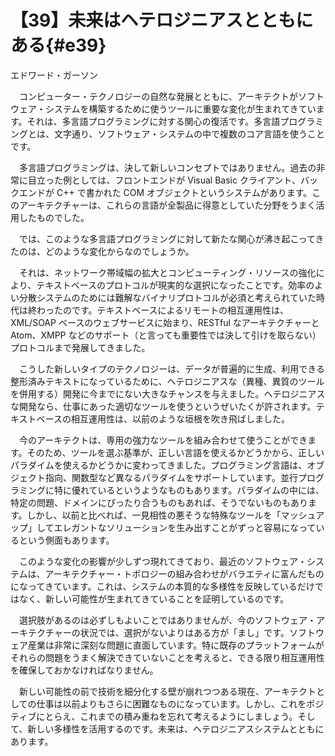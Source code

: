 # 【39】未来はヘテロジニアスとともにある{#e39}

<div class="author">エドワード・ガーソン</div>

　コンピューター・テクノロジーの自然な発展とともに、アーキテクトがソフトウェア・システムを構築するために使うツールに重要な変化が生まれてきています。それは、多言語プログラミングに対する関心の復活です。多言語プログラミングとは、文字通り、ソフトウェア・システムの中で複数のコア言語を使うことです。

　多言語プログラミングは、決して新しいコンセプトではありません。過去の非常に目立った例としては、フロントエンドが Visual Basic クライアント、バックエンドが C++ で書かれた COM オブジェクトというシステムがあります。このアーキテクチャーは、これらの言語が全製品に得意としていた分野をうまく活用したものでした。

　では、このような多言語プログラミングに対して新たな関心が沸き起こってきたのは、どのような変化からなのでしょうか。

　それは、ネットワーク帯域幅の拡大とコンピューティング・リソースの強化により、テキストベースのプロトコルが現実的な選択になったことです。効率のよい分散システムのためには難解なバイナリプロトコルが必須と考えられていた時代は終わったのです。テキストベースによるリモートの相互運用性は、XML/SOAP ベースのウェブサービスに始まり、RESTful なアーキテクチャーと Atom、XMPP などのサポート（と言っても重要性では決して引けを取らない）プロトコルまで発展してきました。

　こうした新しいタイプのテクノロジーは、データが普遍的に生成、利用できる整形済みテキストになっているために、ヘテロジニアスな（異種、異質のツールを併用する）開発に今までにない大きなチャンスを与えました。ヘテロジニアスな開発なら、仕事にあった適切なツールを使うというぜいたくが許されます。テキストベースの相互運用性は、以前のような垣根を吹き飛ばしました。

　今のアーキテクトは、専用の強力なツールを組み合わせて使うことができます。そのため、ツールを選ぶ基準が、正しい言語を使えるかどうかから、正しいパラダイムを使えるかどうかに変わってきました。プログラミング言語は、オブジェクト指向、関数型など異なるパラダイムをサポートしています。並行プログラミングに特に優れているというようなものもあります。パラダイムの中には、特定の問題、ドメインにぴったり合うものもあれば、そうでないものもあります。しかし、以前と比べれば、一見相性の悪そうな特殊なツールを「マッシュアップ」してエレガントなソリューションを生み出すことがずっと容易になっているという側面もあります。

　このような変化の影響が少しずつ現れてきており、最近のソフトウェア・システムは、アーキテクチャー・トポロジーの組み合わせがバラエティに富んだものになってきています。これは、システムの本質的な多様性を反映しているだけではなく、新しい可能性が生まれてきていることを証明しているのです。

　選択肢があるのは必ずしもよいことではありませんが、今のソフトウェア・アーキテクチャーの状況では、選択がないよりはある方が「まし」です。ソフトウェア産業は非常に深刻な問題に直面しています。特に既存のプラットフォームがそれらの問題をうまく解決できていないことを考えると、できる限り相互運用性を確保しておかなければなりません。

　新しい可能性の前で技術を細分化する壁が崩れつつある現在、アーキテクトとしての仕事は以前よりもさらに困難なものになっています。しかし、これをポジティブにとらえ、これまでの積み重ねを忘れて考えるようにしましょう。そして、新しい多様性を活用するのです。未来は、ヘテロジニアスシステムとともにあります。
